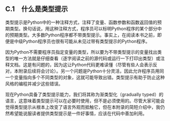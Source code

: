    

## C.1　什么是类型提示

类型提示是Python中的一种注释方式，注释了变量、函数参数和函数返回值的预期类型。换句话说，用这种注释方式，程序员可以标明Python程序的某个部分中的预期类型。大多数Python程序都不带类型提示。事实上，在阅读本书之前，即便是中级Python程序员也很有可能从未见过带有类型提示的Python程序。

因为Python不需要程序员指定变量的类型，所以要为不带类型提示的变量找出类型的唯一方法就是仔细查看（逐字阅读之前的源代码或运行一下打印出类型）或注释文档。这是有问题的，因为这让Python代码更难读懂（尽管有些人会表示反对，本附录后续将会讨论）。另一个问题是Python十分灵活，因此允许程序员用同一个变量指向多个不同类型的对象，这就可能导致出错。类型提示有助于防止这种风格的编程并减少这些错误。

现在Python具备了类型提示能力，我们将其称为渐类型化（gradually typed）的语言，这意味着类型提示可以在必要时使用，但不是必须使用的。尽管大家可能会觉得类型提示从根本上改变了语言外观而抵触它，但在本附录的简短介绍中，我仍然希望能说服读者提供类型提示是一件好事情，应该在代码中善加利用。
